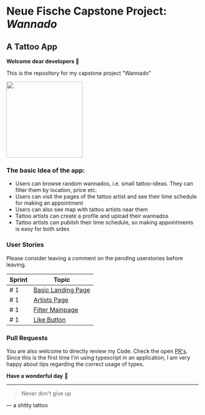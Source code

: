 # Neue Fische Capstone Project: ***Wannado***

## A Tattoo App

**Welcome dear developers 👾** 

This is the repository for my capstone project "Wannado"

<img src=https://user-images.githubusercontent.com/115539625/207014840-a93ede10-dd86-4268-9afd-15ad24b5bb92.JPG width="200">


### The basic Idea of the app:
- Users can browse random wannados, i.e. small tattoo-ideas. They can filter them by location, price etc.
- Users can visit the pages of the tattoo artist and see their time schedule for making an appointment
- Users can also see map with tattoo artists near them
- Tattoo artists can create a profile and upload their wannados
- Tattoo artists can pubilsh their time schedule, so making appointments is easy for both sides

### User Stories
Please consider leaving a comment on the pending userstories before leaving. 

| Sprint  | Topic |
| ------------- | ------------- |
| # 1 | [Basic Landing Page](https://github.com/onebarloop/wannado/issues/1)  |
| # 1 | [Artists Page](https://github.com/onebarloop/wannado/issues/2)  |
| # 1 | [Filter Mainpage](https://github.com/onebarloop/wannado/issues/3)  |
| # 1 | [Like Button](https://github.com/onebarloop/wannado/issues/4) |

### Pull Requests
You are also welcome to directly review my Code. Check the open [PR's](https://github.com/onebarloop/wannado/pulls). Since this is the first time I'm using typescript in an application, I am very happy about tips regarding the correct usage of types.


**Have a wonderful day** 🦄

---
> Never don't give up

— a shitty tattoo
